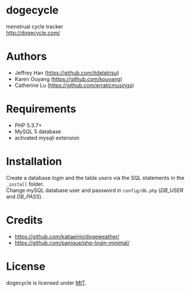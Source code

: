 dogecycle
===========
menstrual cycle tracker  
http://dogecycle.com/

Authors
===========
* Jeffrey Han (https://github.com/itdelatrisu)
* Karen Ouyang (https://github.com/kouyang)
* Catherine Lu (https://github.com/erraticmusings)

Requirements
============
* PHP 5.3.7+
* MySQL 5 database
* activated mysqli extension

Installation
============
Create a database *login* and the table *users* via the SQL statements in the `_install` folder.  
Change mySQL database user and password in `config/db.php` (*DB_USER* and *DB_PASS*).

Credits
===========
* https://github.com/katiaeirin/dogeweather/
* https://github.com/panique/php-login-minimal/

License
===========
dogecycle is licensed under [MIT](http://www.opensource.org/licenses/MIT).
